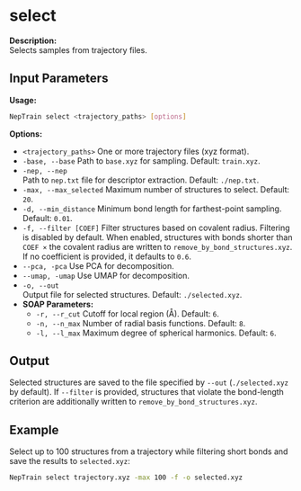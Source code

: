 # select
**Description:**  
Selects samples from trajectory files.
## Input Parameters

**Usage:**
```bash
NepTrain select <trajectory_paths> [options]
```

**Options:**
- `<trajectory_paths>`
  One or more trajectory files (xyz format).
- `-base, --base`
  Path to `base.xyz` for sampling. Default: `train.xyz`.
- `-nep, --nep`  
  Path to `nep.txt` file for descriptor extraction. Default: `./nep.txt`.
- `-max, --max_selected`
  Maximum number of structures to select. Default: `20`.
- `-d, --min_distance`
  Minimum bond length for farthest-point sampling. Default: `0.01`.
- `-f, --filter [COEF]`
  Filter structures based on covalent radius. Filtering is disabled by default.
  When enabled, structures with bonds shorter than `COEF ×` the covalent radius are
  written to `remove_by_bond_structures.xyz`. If no coefficient is provided,
  it defaults to `0.6`.
- `--pca, -pca`
  Use PCA for decomposition.
- `--umap, -umap`
  Use UMAP for decomposition.
- `-o, --out`  
  Output file for selected structures. Default: `./selected.xyz`.
- **SOAP Parameters:**
  - `-r, --r_cut`
    Cutoff for local region (Å). Default: `6`.
  - `-n, --n_max`
    Number of radial basis functions. Default: `8`.
  - `-l, --l_max`
    Maximum degree of spherical harmonics. Default: `6`.
## Output
Selected structures are saved to the file specified by `--out`
(`./selected.xyz` by default). If `--filter` is provided, structures that
violate the bond-length criterion are additionally written to
`remove_by_bond_structures.xyz`.

## Example
Select up to 100 structures from a trajectory while filtering short
bonds and save the results to `selected.xyz`:

```bash
NepTrain select trajectory.xyz -max 100 -f -o selected.xyz
```
